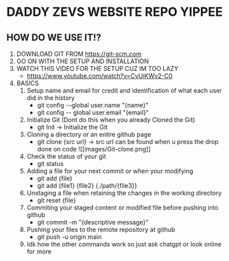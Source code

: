 # DADDY ZEVS WEBSITE REPO YIPPEE
## HOW DO WE USE IT!?
1. DOWNLOAD GIT FROM https://git-scm.com
2. GO ON WITH THE SETUP AND INSTALLATION
3. WATCH THIS VIDEO FOR THE SETUP CUZ IM TOO LAZY
	- https://www.youtube.com/watch?v=CvUiKWv2-C0
4. BASICS
	1. Setup name and email for credit and identification of what each user did in the history
		- git config --global user.name "{name}"
		- git config -- global user.email "{email}"
	2. Initialize Git (Dont do this when you already Cloned the Git)
		- git Init -> Initialize the Git
	3. Cloning a directory or an entire github page
		- git clone {src url} -> src url can be found when u press  the drop done on code
		  ![[images/Git-clone.png]]
	4. Check the status of your git
		- git status
	5.  Adding a file for your next commit or when your modifying
		- git add {file}
		- git add {file1} {file2} {./path/{file3}}
	6.  Unstaging a file when retaining the changes in the working directory
		- git reset {file}
	7. Commiting your staged content or modified file before pushing into github
		- git commit -m "{descriptive message}"
	8. Pushing your files to the remote repository at github
		- git push -u origin main
	9. Idk how the other commands work so just ask chatgpt or look online for more
